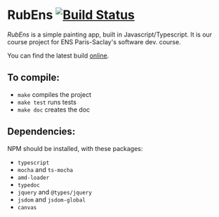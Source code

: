 # RubEns [![Build Status](https://travis-ci.org/Daru13/RubEns.svg?branch=master)](https://travis-ci.org/Daru13/RubEns)

*RubEns* is a simple painting app, built in Javascript/Typescript.
It is our course project for ENS Paris-Saclay's software dev. course.

You can find the latest build [online](https://daru13.github.io/RubEns/).

## To compile: 

- `make` compiles the project
- `make test` runs tests
- `make doc` creates the doc

## Dependencies: 

NPM should be installed, with these packages:

- `typescript`
- `mocha` and `ts-mocha`
- `amd-loader`
- `typedoc`
- `jquery` and `@types/jquery`
- `jsdom` and `jsdom-global`
- `canvas`
